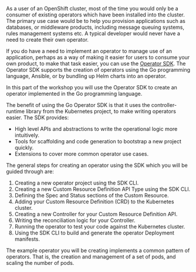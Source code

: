 As a user of an OpenShift cluster, most of the time you would only be a consumer of existing operators which have been installed into the cluster. The primary use case would be to help you provision applications such as databases, or middleware products, including message queuing systems, rules management systems etc. A typical developer would never have a need to create their own operator.

If you do have a need to implement an operator to manage use of an application, perhaps as a way of making it easier for users to consume your own product, to make that task easier, you can use the [Operator SDK](https://github.com/operator-framework/operator-sdk). The Operator SDK supports the creation of operators using the Go programming language, Ansible, or by bundling up Helm charts into an operator.

In this part of the workshop you will use the Operator SDK to create an operator implemented in the Go programming language.

The benefit of using the Go Operator SDK is that it uses the controller-runtime library from the Kubernetes project, to make writing operators easier. The SDK provides:

* High level APIs and abstractions to write the operational logic more intuitively.
* Tools for scaffolding and code generation to bootstrap a new project quickly.
* Extensions to cover more common operator use cases.

The general steps for creating an operator using the SDK which you will be guided through are:

1. Creating a new operator project using the SDK CLI.
2. Creating a new Custom Resource Definition API Type using the SDK CLI.
3. Defining the Spec and Status sections of the Custom Resource.
4. Adding your Custom Resource Definition (CRD) to the Kubernetes cluster.
5. Creating a new Controller for your Custom Resource Definition API.
6. Writing the reconciliation logic for your Controller.
7. Running the operator to test your code against the Kubernetes cluster.
8. Using the SDK CLI to build and generate the operator Deployment manifests.

The example operator you will be creating implements a common pattern of operators. That is, the creation and management of a set of pods, and scaling the number of pods.

